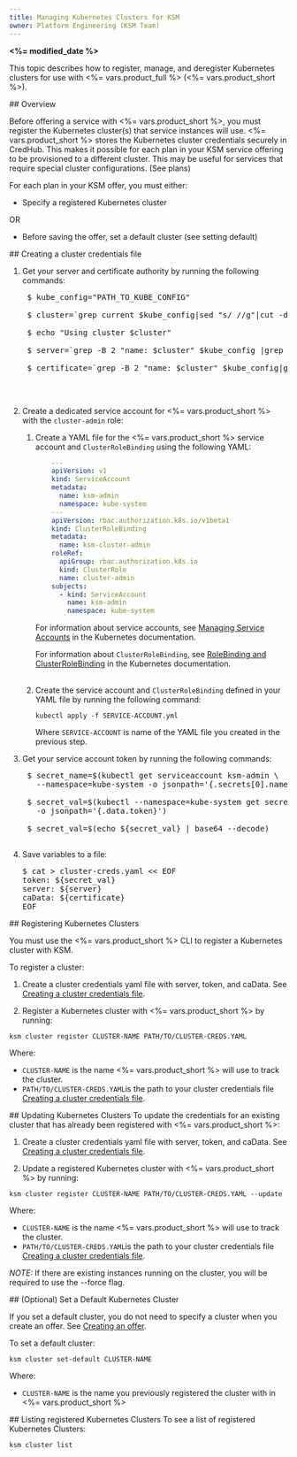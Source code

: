 ```yaml
---
title: Managing Kubernetes Clusters for KSM
owner: Platform Engineering (KSM Team)
---
```


<strong><%= modified_date %></strong>

This topic describes how to register, manage, and deregister Kubernetes clusters for use with <%= vars.product_full %> (<%= vars.product_short %>).

##<a id='overview'></a> Overview

Before offering a service with <%= vars.product_short %>, you must register the Kubernetes cluster(s) that service instances
will use. <%= vars.product_short %> stores the Kubernetes cluster credentials securely in CredHub. 
This makes it possible for each plan in your KSM service offering to be provisioned to a different cluster. This may be useful for services that
require special cluster configurations. (See plans)

For each plan in your KSM offer, you must either:
+ Specify a registered Kubernetes cluster

OR
+ Before saving the offer, set a default cluster (see setting default)

##<a id='create-cluster-file'></a> Creating a cluster credentials file
1. Get your server and certificate authority by running the following commands:
    <pre class="terminal">
    $ kube_config="PATH_TO_KUBE_CONFIG"<br>
    $ cluster=`grep current $kube_config|sed "s/ //g"|cut -d ":" -f 2`<br>
    $ echo "Using cluster $cluster"<br>
    $ server=`grep -B 2 "name: $cluster" $kube_config |grep server|sed "s/ //g"|sed "s/^[^:]*://g"`<br>
    $ certificate=`grep -B 2 "name: $cluster" $kube_config|grep certificate|sed "s/ //g"|sed "s/.*://"`
    </pre> <br>
1. Create a dedicated service account for <%= vars.product_short %>
with the `cluster-admin` role:

    1. Create a YAML file for the <%= vars.product_short %> service account
    and `ClusterRoleBinding` using the following YAML:

        ```yaml
            ---
            apiVersion: v1
            kind: ServiceAccount
            metadata:
              name: ksm-admin
              namespace: kube-system
            ---
            apiVersion: rbac.authorization.k8s.io/v1beta1
            kind: ClusterRoleBinding
            metadata:
              name: ksm-cluster-admin
            roleRef:
              apiGroup: rbac.authorization.k8s.io
              kind: ClusterRole
              name: cluster-admin
            subjects:
              - kind: ServiceAccount
                name: ksm-admin
                namespace: kube-system
        ```
       
        For information about service accounts,
        see [Managing Service Accounts](https://kubernetes.io/docs/reference/access-authn-authz/service-accounts-admin)
        in the Kubernetes documentation. <br>

        For information about `ClusterRoleBinding`,
        see [RoleBinding and ClusterRoleBinding](https://kubernetes.io/docs/reference/access-authn-authz/rbac/#rolebinding-and-clusterrolebinding)
        in the Kubernetes documentation.  <br><br>
    1. Create the service account and `ClusterRoleBinding` defined in your YAML file
    by running the following command:

        ```
        kubectl apply -f SERVICE-ACCOUNT.yml
        ```
       Where `SERVICE-ACCOUNT` is name of the YAML file you created in the previous step.
       
 1. Get your service account token by running the following commands:
     <pre class="terminal">
     $ secret&#95;name=$(kubectl get serviceaccount ksm-admin \
       --namespace=kube-system -o jsonpath='{.secrets[0].name}')  <br>
     $ secret&#95;val=$(kubectl --namespace=kube-system get secret $secret&#95;name \
       -o jsonpath='{.data.token}') <br>
     $ secret_val=$(echo ${secret&#95;val} | base64 --decode)
     </pre>
 
 1. Save variables to a file:
    <pre class="terminal">
    $ cat > cluster-creds.yaml << EOF
    token: ${secret_val}
    server: ${server}
    caData: ${certificate}
    EOF
    </pre>   
       
##<a id='registering'></a> Registering Kubernetes Clusters

You must use the <%= vars.product_short %> CLI to register a Kubernetes cluster with KSM. 

To register a cluster:

1. Create a cluster credentials yaml file with server, token, and caData. See [Creating a cluster credentials file](#create-cluster-file).

1. Register a Kubernetes cluster with <%= vars.product_short %>  by running:

```
ksm cluster register CLUSTER-NAME PATH/TO/CLUSTER-CREDS.YAML
```
Where:  
+ `CLUSTER-NAME` is the name <%= vars.product_short %> will use to track the cluster.
+ `PATH/TO/CLUSTER-CREDS.YAML`is the path to your cluster credentials file [Creating a cluster credentials file](#create-cluster-file).

##<a id='updating'></a> Updating Kubernetes Clusters
To update the credentials for an existing cluster that has already been registered with <%= vars.product_short %>: 

1. Create a cluster credentials yaml file with server, token, and caData. See [Creating a cluster credentials file](#create-cluster-file).

1. Update a registered Kubernetes cluster with <%= vars.product_short %> by running:

```
ksm cluster register CLUSTER-NAME PATH/TO/CLUSTER-CREDS.YAML --update
```
Where:  
+ `CLUSTER-NAME` is the name <%= vars.product_short %> will use to track the cluster.
+ `PATH/TO/CLUSTER-CREDS.YAML`is the path to your cluster credentials file [Creating a cluster credentials file](#create-cluster-file).

*NOTE:* If there are existing instances running on the cluster, you will be required to use the --force flag.

##<a id='set-default'></a> (Optional) Set a Default Kubernetes Cluster

If you set a default cluster, you do not need to specify a cluster when you create an offer. See [Creating an offer]().

To set a default cluster:
```
ksm cluster set-default CLUSTER-NAME
```
Where:  
+ `CLUSTER-NAME` is the name you previously registered the cluster with in <%= vars.product_short %>

##<a id='listing'></a> Listing registered Kubernetes Clusters
To see a list of registered Kubernetes Clusters:
```
ksm cluster list
```
